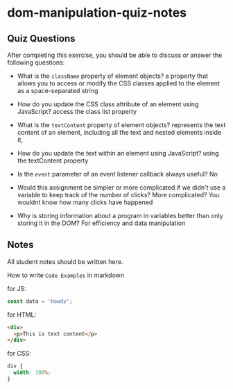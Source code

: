 # dom-manipulation-quiz-notes

## Quiz Questions

After completing this exercise, you should be able to discuss or answer the following questions:

- What is the `className` property of element objects?
  a property that allows you to access or modify the CSS classes applied to the element as a space-separated string

- How do you update the CSS class attribute of an element using JavaScript?
  access the class list property

- What is the `textContent` property of element objects?
  represents the text content of an element, including all the text and nested elements inside it,

- How do you update the text within an element using JavaScript?
  using the textContent property

- Is the `event` parameter of an event listener callback always useful?
  No

- Would this assignment be simpler or more complicated if we didn't use a variable to keep track of the number of clicks?
  More complicated? You wouldnt know how many clicks have happened

- Why is storing information about a program in variables better than only storing it in the DOM?
  For efficiency and data manipulation

## Notes

All student notes should be written here.

How to write `Code Examples` in markdown

for JS:

```javascript
const data = 'Howdy';
```

for HTML:

```html
<div>
  <p>This is text content</p>
</div>
```

for CSS:

```css
div {
  width: 100%;
}
```
